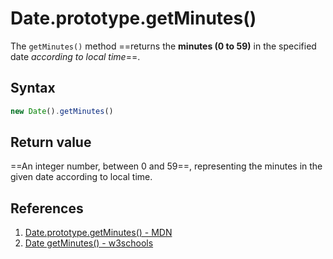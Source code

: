 # Date.prototype.getMinutes()

The `getMinutes()` method ==returns the **minutes (0 to 59)** in the specified date _according to local time_==.

## Syntax

```js
new Date().getMinutes()
```

## Return value

==An integer number, between 0 and 59==, representing the minutes in the given date according to local time.

## References

1. [Date.prototype.getMinutes() - MDN](https://developer.mozilla.org/en-US/docs/Web/JavaScript/Reference/Global_Objects/Date/getMinutes)
1. [Date getMinutes() - w3schools](https://www.w3schools.com/jsref/jsref_getminutes.asp)